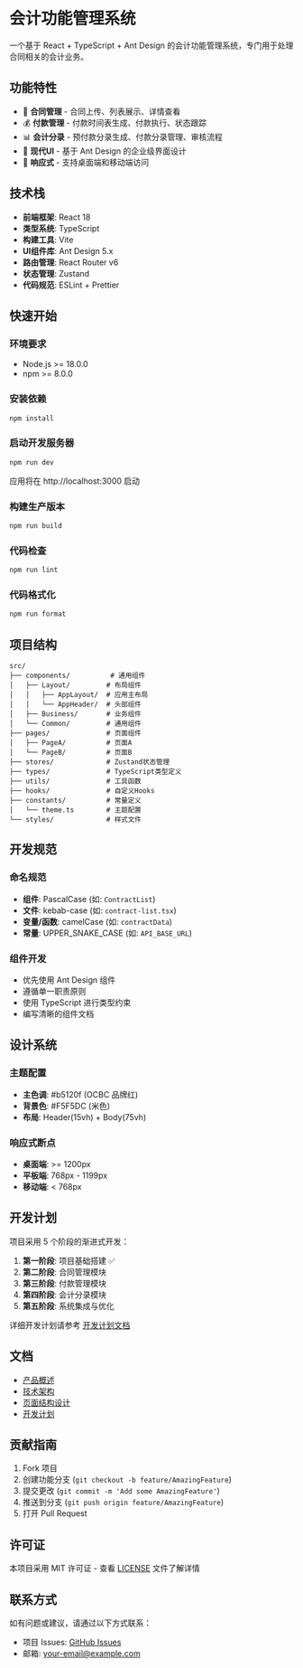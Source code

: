 # 会计功能管理系统

一个基于 React + TypeScript + Ant Design 的会计功能管理系统，专门用于处理合同相关的会计业务。

## 功能特性

- 🏢 **合同管理** - 合同上传、列表展示、详情查看
- 💰 **付款管理** - 付款时间表生成、付款执行、状态跟踪
- 📊 **会计分录** - 预付款分录生成、付款分录管理、审核流程
- 🎨 **现代UI** - 基于 Ant Design 的企业级界面设计
- 📱 **响应式** - 支持桌面端和移动端访问

## 技术栈

- **前端框架**: React 18
- **类型系统**: TypeScript
- **构建工具**: Vite
- **UI组件库**: Ant Design 5.x
- **路由管理**: React Router v6
- **状态管理**: Zustand
- **代码规范**: ESLint + Prettier

## 快速开始

### 环境要求

- Node.js >= 18.0.0
- npm >= 8.0.0

### 安装依赖

```bash
npm install
```

### 启动开发服务器

```bash
npm run dev
```

应用将在 http://localhost:3000 启动

### 构建生产版本

```bash
npm run build
```

### 代码检查

```bash
npm run lint
```

### 代码格式化

```bash
npm run format
```

## 项目结构

```
src/
├── components/          # 通用组件
│   ├── Layout/         # 布局组件
│   │   ├── AppLayout/  # 应用主布局
│   │   └── AppHeader/  # 头部组件
│   ├── Business/       # 业务组件
│   └── Common/         # 通用组件
├── pages/              # 页面组件
│   ├── PageA/          # 页面A
│   └── PageB/          # 页面B
├── stores/             # Zustand状态管理
├── types/              # TypeScript类型定义
├── utils/              # 工具函数
├── hooks/              # 自定义Hooks
├── constants/          # 常量定义
│   └── theme.ts        # 主题配置
└── styles/             # 样式文件
```

## 开发规范

### 命名规范

- **组件**: PascalCase (如: `ContractList`)
- **文件**: kebab-case (如: `contract-list.tsx`)
- **变量/函数**: camelCase (如: `contractData`)
- **常量**: UPPER_SNAKE_CASE (如: `API_BASE_URL`)

### 组件开发

- 优先使用 Ant Design 组件
- 遵循单一职责原则
- 使用 TypeScript 进行类型约束
- 编写清晰的组件文档

## 设计系统

### 主题配置

- **主色调**: #b5120f (OCBC 品牌红)
- **背景色**: #F5F5DC (米色)
- **布局**: Header(15vh) + Body(75vh)

### 响应式断点

- **桌面端**: >= 1200px
- **平板端**: 768px - 1199px  
- **移动端**: < 768px

## 开发计划

项目采用 5 个阶段的渐进式开发：

1. **第一阶段**: 项目基础搭建 ✅
2. **第二阶段**: 合同管理模块
3. **第三阶段**: 付款管理模块
4. **第四阶段**: 会计分录模块
5. **第五阶段**: 系统集成与优化

详细开发计划请参考 [开发计划文档](./.windsurf/docs/development-plan.md)

## 文档

- [产品概述](./.windsurf/docs/01-product-overview.md)
- [技术架构](./.windsurf/docs/02-technical-architecture.md)
- [页面结构设计](./.windsurf/docs/03-page-structure.md)
- [开发计划](./.windsurf/docs/development-plan.md)

## 贡献指南

1. Fork 项目
2. 创建功能分支 (`git checkout -b feature/AmazingFeature`)
3. 提交更改 (`git commit -m 'Add some AmazingFeature'`)
4. 推送到分支 (`git push origin feature/AmazingFeature`)
5. 打开 Pull Request

## 许可证

本项目采用 MIT 许可证 - 查看 [LICENSE](LICENSE) 文件了解详情

## 联系方式

如有问题或建议，请通过以下方式联系：

- 项目 Issues: [GitHub Issues](https://github.com/your-repo/issues)
- 邮箱: your-email@example.com
